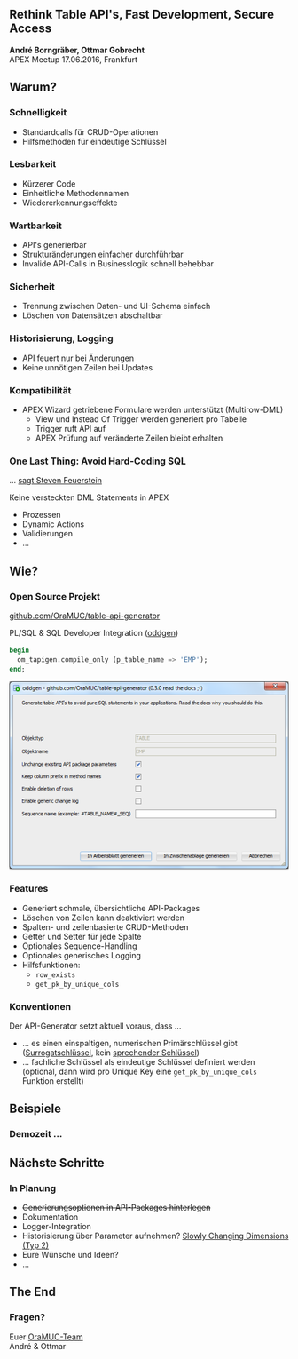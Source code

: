 ## Rethink Table API's, Fast Development, Secure Access
**André Borngräber, Ottmar Gobrecht**  
APEX Meetup 17.06.2016, Frankfurt

<!--slide-container-->

## Warum?

<!--slide-->

### Schnelligkeit

- Standardcalls für CRUD-Operationen
- Hilfsmethoden für eindeutige Schlüssel

<!--slide-->

### Lesbarkeit

- Kürzerer Code
- Einheitliche Methodennamen
- Wiedererkennungseffekte

<!--slide-->

### Wartbarkeit

- API's generierbar
- Strukturänderungen einfacher durchführbar
- Invalide API-Calls in Businesslogik schnell behebbar

<!--slide-->

### Sicherheit

- Trennung zwischen Daten- und UI-Schema einfach
- Löschen von Datensätzen abschaltbar

<!--slide-->

### Historisierung, Logging

- API feuert nur bei Änderungen
- Keine unnötigen Zeilen bei Updates

<!--slide-->

### Kompatibilität

- APEX Wizard getriebene Formulare werden unterstützt (Multirow-DML)
    - View und Instead Of Trigger werden generiert pro Tabelle
    - Trigger ruft API auf
	- APEX Prüfung auf veränderte Zeilen bleibt erhalten

<!--slide-->

### One Last Thing: Avoid Hard-Coding SQL

... [sagt Steven Feuerstein][1]

Keine versteckten DML Statements in APEX

- Prozessen
- Dynamic Actions
- Validierungen
- ...

[1]: https://www.toadworld.com/cfs-file/__key/communityserver-wikis-components-files/00-00-00-00-03/Say-Goodbye-to-Hard_2D00_Coding.pdf

<!--slide-container-->

## Wie?

<!--slide-->

### Open Source Projekt

[github.com/OraMUC/table-api-generator][2]

[2]: https://github.com/OraMUC/table-api-generator

<!--slide-->

PL/SQL & SQL Developer Integration ([oddgen][3])

```sql
begin
  om_tapigen.compile_only (p_table_name => 'EMP');
end;
```

![](./assets/sql-developer.png)

[3]: https://www.oddgen.org/

<!--slide-->

### Features

- Generiert schmale, übersichtliche API-Packages
- Löschen von Zeilen kann deaktiviert werden
- Spalten- und zeilenbasierte CRUD-Methoden
- Getter und Setter für jede Spalte
- Optionales Sequence-Handling
- Optionales generisches Logging
- Hilfsfunktionen:
  - `row_exists`
  - `get_pk_by_unique_cols`

<!--slide-->

### Konventionen

Der API-Generator setzt aktuell voraus, dass ...

- ... es einen einspaltigen, numerischen Primärschlüssel gibt ([Surrogatschlüssel][4], kein [sprechender Schlüssel][5])
- ... fachliche Schlüssel als eindeutige Schlüssel definiert werden (optional, dann wird pro Unique Key eine `get_pk_by_unique_cols` Funktion erstellt)

[4]: https://de.wikipedia.org/wiki/Surrogatschl%C3%BCssel
[5]: https://de.wikipedia.org/wiki/Sprechender_Schl%C3%BCssel

<!--slide-container-->

## Beispiele

<!--slide-->

### Demozeit ...

<!--slide-container-->

## Nächste Schritte

<!--slide-->

### In Planung

- ~~Generierungsoptionen in API-Packages hinterlegen~~
- Dokumentation
- Logger-Integration
- Historisierung über Parameter aufnehmen? [Slowly Changing Dimensions (Typ 2)][6]
- Eure Wünsche und Ideen?
- ...

[6]: https://de.wikipedia.org/wiki/Slowly_Changing_Dimensions

<!--slide-->

## The End

### Fragen?

Euer [OraMUC-Team][7]  
André & Ottmar

[7]: https://github.com/OraMUC
